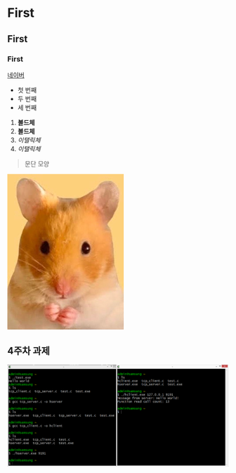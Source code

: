 # First
## First
### First

[네이버](https://naver.com)

- 첫 번째
 - 두 번째
  - 세 번째
  
  1. **볼드체**
  2. __볼드체__
  3. *이탤릭체*
  4. _이탤릭체_
 
 >문단 모양
 
<img width="" hight="" src="./png//햄찌.png"></img>

## 4주차 과제
<img width="" hight="" src="./png//4주차 과제.png"></img>

